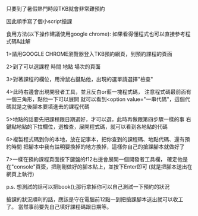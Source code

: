 只要到了暑假熱門時段TKB就會非常難預約

因此順手寫了個小script搶課

食用方法(以下操作建議使用google chrome):
如果看得懂程式也可以直接參考程式碼&註解

1>請用GOOGLE CHROME瀏覽器登入TKB預約網頁，到預約課程的頁面

2>到了可以選課程 時間 地點 場次的頁面

3>對著課程的欄位，用滑鼠右鍵點他，出現的選單請選擇"檢查"

4>此時右邊會出現開發者工具，並且反白or藍一塊程式碼，
  注意程式碼最前面有一個三角形，點他一下可以展開
  就可以看到<option value="一串代碼"，這個代碼就是之後腳本要填進去的課程代碼

5>地點的話要先把課程跟日期選好，才可以選，此時再做跟第四步驟一樣的事
  右鍵點地點的下拉欄位，選檢查，展開程式碼，就可以看到各地點的代碼

6>複製程式碼到你的本地，放在記事本，把你查到的課程碼、地點代碼、還有預約時間
  把腳本中我有註明要換掉的地方換掉，這樣你自己的搶課腳本就做好了

7>一樣在預約課程頁面按下鍵盤的f12右邊會展開一個開發者工具欄，
  確定他是在"console"頁簽，把剛剛做好的腳本貼上，並按下Enter即可
  (就是把腳本送出在網頁上執行)

p.s. 想測試的話可以把book();那行拿掉你可以自己測試一下預約的狀況

搶課的狀況順利的話，應該是守在電腦前12點一到把搶課腳本送出就可以收工了。
當然事前要先自己填好課程碼跟日期等。
